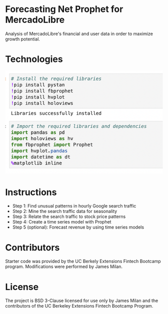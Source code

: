 # Forecasting Net Prophet for MercadoLibre 
Analysis of MercadoLibre's financial and user data in order to maximize growth potential.

# Technologies
![](https://github.com/JEKlektik/Mod_11/blob/ab7da551dc1049bfe19d0f24e4e2d886a48d4edc/Screen%20Shot%202022-05-22%20at%202.53.39%20PM.png)

# Instructions
- Step 1: Find unusual patterns in hourly Google search traffic
- Step 2: Mine the search traffic data for seasonality
- Step 3: Relate the search traffic to stock price patterns
- Step 4: Create a time series model with Prophet
- Step 5 (optional): Forecast revenue by using time series models

# Contributors
Starter code was provided by the UC Berkely Extensions Fintech Bootcamp program. Modifications were performed by James Milan.

# License
The project is BSD 3-Clause licensed for use only by James Milan and the contributors of the UC Berkeley Extensions Fintech Bootcamp Program.

